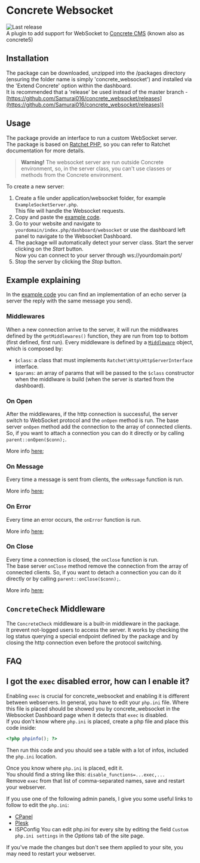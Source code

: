 # Concrete Websocket
![Last release](https://img.shields.io/github/v/release/Samurai016/concrete_websocket?style=flat-square)  
A plugin to add support for WebSocket to [Concrete CMS](https://www.concretecms.com/) (known also as concrete5)

## Installation
The package can be downloaded, unzipped into the /packages directory (ensuring the folder name is simply 'concrete_websocket') and installed via the 'Extend Concrete' option within the dashboard.   
It is recommended that a 'release' be used instead of the master branch - [https://github.com/Samurai016/concrete_websocket/releases](https://github.com/Samurai016/concrete_websocket/releases))

## Usage
The package provide an interface to run a custom WebSocket server.  
The package is based on [Ratchet PHP](http://socketo.me/), so you can refer to Ratchet documentation for more details.
> **Warning!** The websocket server are run outside Concrete environment, so, in the server class, you can't use classes or methods from the Concrete environment.

To create a new server:  
1. Create a file under application/websocket folder, for example `ExampleSocketServer.php`.  
This file will handle the Websocket requests.
2. Copy and paste the [example code](https://github.com/Samurai016/concrete_websocket/blob/master/example/websocket/ExampleSocketServer.php).
3. Go to your website and navigate to `yourdomain/index.php/dashboard/websocket` or use the dashboard left panel to navigate to the Websocket Dashboard.
4. The package will automatically detect your server class. 
Start the server clicking on the *Start* button.  
Now you can connect to your server through ws://yourdomain:port/
5. Stop the server by clicking the *Stop* button.  

## Example explaining
In the [example code](https://github.com/Samurai016/concrete_websocket/blob/master/example/ExampleSocketServer.php) you can find an implementation of an echo server (a server the reply with the same message you send).

### Middlewares
When a new connection arrive to the server, it will run the middlwares defined by the `getMiddlewares()` function, they are run from top to bottom (first defined, first run).
Every middleware is defined by a [`Middleware`](https://github.com/Samurai016/concrete_websocket/blob/master/websocket/src/middleware/Middleware.php) object, which is composed by:
* `$class`: a class that must implements `Ratchet\Http\HttpServerInterface` interface.
* `$params`: an array of params that will be passed to the `$class` constructor when the middlware is build (when the server is started from the dashboard).

### On Open
After the middlewares, if the http connection is successful, the server switch to WebSocket protocol and the `onOpen` method is run.
The base server `onOpen` method add the connection to the array of connected clients. So, if you want to attach a connection you can do it directly or by calling `parent::onOpen($conn);`.

More info [here](http://socketo.me/api/class-Ratchet.WebSocket.WsServer.html#_onOpen);
### On Message
Every time a message is sent from clients, the `onMessage` function is run.  

More info [here](http://socketo.me/api/class-Ratchet.WebSocket.WsServer.html#_onMessage);
### On Error
Every time an error occurs, the `onError` function is run.  

More info [here](http://socketo.me/api/class-Ratchet.WebSocket.WsServer.html#_onError);
### On Close
Every time a connection is closed, the `onClose` function is run.  
The base server `onClose` method remove the connection from the array of connected clients. So, if you want to detach a connection you can do it directly or by calling `parent::onClose($conn);`.

More info [here](http://socketo.me/api/class-Ratchet.WebSocket.WsServer.html#_onClose);

## `ConcreteCheck` Middleware
The `ConcreteCheck` middleware is a built-in middleware in the package.  
It prevent not-logged users to access the server.
It works by checking the log status querying a special endpoint defined by the package and by closing the http connection even before the protocol switching.

## FAQ

## I got the `exec` disabled error, how can I enable it?
Enabling `exec` is crucial for concrete_websocket and enabling it is different between webservers.
In general, you have to edit your `php.ini` file. Where this file is placed should be showed you by concrete_websocket in the Websocket Dashboard page when it detects that `exec` is disabled.   
If you don't know where `php.ini` is placed, create a php file and place this code inside:
```php
<?php phpinfo(); ?>
```
Then run this code and you should see a table with a lot of infos, included the `php.ini` location.  

Once you know where `php.ini` is placed, edit it.  
You should find a string like this: `disable_functions=...exec,...`  
Remove `exec` from that list of comma-separated names, save and restart your webserver.

If you use one of the following admin panels, I give you some useful links to follow to edit the `php.ini`:
* [CPanel](https://docs.cpanel.net/knowledge-base/security/how-to-edit-your-php-ini-file/)
* [Plesk](https://support.plesk.com/hc/en-us/articles/213936565-How-to-find-and-edit-PHP-configuration-files-in-Plesk-for-a-domain-or-for-global-PHP-handler)
* ISPConfig
You can edit php.ini for every site by editing the field `Custom php.ini settings` in the _Options_ tab of the site page.

If you've made the changes but don't see them applied to your site, you may need to restart your webserver.